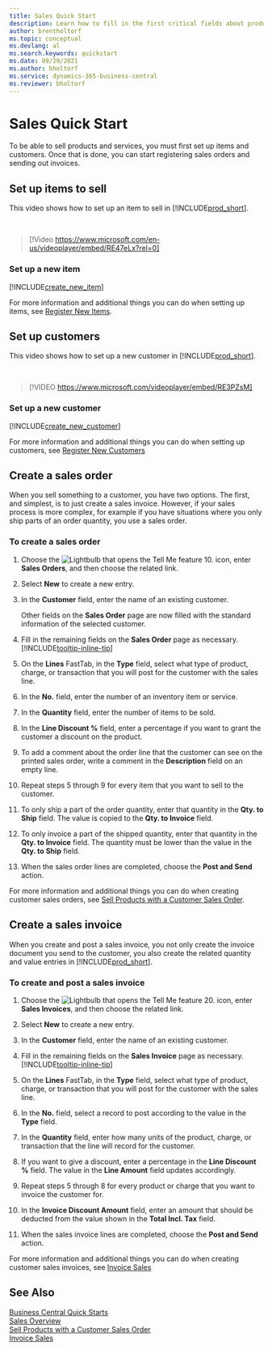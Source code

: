 ```yaml
---
title: Sales Quick Start
description: Learn how to fill in the first critical fields about products and customers in Business Central so that you can start your sales processes.
author: brentholtorf
ms.topic: conceptual
ms.devlang: al
ms.search.keywords: quickstart
ms.date: 09/29/2021
ms.author: bholtorf
ms.service: dynamics-365-business-central
ms.reviewer: bholtorf
---
```


# <a name="sales-quick-start"></a>Sales Quick Start

To be able to sell products and services, you must first set up items and customers. Once that is done, you can start registering sales orders and sending out invoices.

## <a name="set-up-items-to-sell"></a>Set up items to sell

This video shows how to set up an item to sell in [!INCLUDE[prod_short](includes/prod_short.md)].

<br>

> [!Video https://www.microsoft.com/en-us/videoplayer/embed/RE47eLx?rel=0]

### <a name="set-up-a-new-item"></a>Set up a new item

[!INCLUDE[create_new_item](includes/create_new_item.md)]

For more information and additional things you can do when setting up items, see [Register New Items](inventory-how-register-new-items.md).  

## <a name="set-up-customers"></a>Set up customers

This video shows how to set up a new customer in [!INCLUDE[prod_short](includes/prod_short.md)].  

<br>

> [!VIDEO https://www.microsoft.com/videoplayer/embed/RE3PZsM]

### <a name="set-up-a-new-customer"></a>Set up a new customer

[!INCLUDE[create_new_customer](includes/create_new_customer.md)]

For more information and additional things you can do when setting up customers, see [Register New Customers](sales-how-register-new-customers.md)

## <a name="create-a-sales-order"></a>Create a sales order

When you sell something to a customer, you have two options. The first, and simplest, is to just create a sales invoice. However, if your sales process is more complex, for example if you have situations where you only ship parts of an order quantity, you use a sales order.

### <a name="to-create-a-sales-order"></a>To create a sales order

1. Choose the ![Lightbulb that opens the Tell Me feature 10.](media/ui-search/search_small.png "Tell me what you want to do") icon, enter **Sales Orders**, and then choose the related link.
2. Select **New** to create a new entry.
3. In the **Customer** field, enter the name of an existing customer.

    Other fields on the **Sales Order** page are now filled with the standard information of the selected customer.  

4. Fill in the remaining fields on the **Sales Order** page as necessary. [!INCLUDE[tooltip-inline-tip](includes/tooltip-inline-tip_md.md)]

5. On the **Lines** FastTab, in the **Type** field, select what type of product, charge, or transaction that you will post for the customer with the sales line.

6. In the **No.** field, enter the number of an inventory item or service.

7. In the **Quantity** field, enter the number of items to be sold.

8. In the **Line Discount %** field, enter a percentage if you want to grant the customer a discount on the product.

9. To add a comment about the order line that the customer can see on the printed sales order, write a comment in the **Description** field on an empty line.

10. Repeat steps 5 through 9 for every item that you want to sell to the customer.

11. To only ship a part of the order quantity, enter that quantity in the **Qty. to Ship** field. The value is copied to the **Qty. to Invoice** field.

12. To only invoice a part of the shipped quantity, enter that quantity in the **Qty. to Invoice** field. The quantity must be lower than the value in the **Qty. to Ship** field.

13. When the sales order lines are completed, choose the **Post and Send** action.

For more information and additional things you can do when creating customer sales orders, see [Sell Products with a Customer Sales Order](sales-how-sell-products.md).  

## <a name="create-a-sales-invoice"></a>Create a sales invoice

When you create and post a sales invoice, you not only create the invoice document you send to the customer, you also create the related quantity and value entries in [!INCLUDE[prod_short](includes/prod_short.md)].

### <a name="to-create-and-post-a-sales-invoice"></a>To create and post a sales invoice

1. Choose the ![Lightbulb that opens the Tell Me feature 20.](media/ui-search/search_small.png "Tell me what you want to do") icon, enter **Sales Invoices**, and then choose the related link.  

2. Select **New** to create a new entry.

3. In the **Customer** field, enter the name of an existing customer.

4. Fill in the remaining fields on the **Sales Invoice** page as necessary. [!INCLUDE[tooltip-inline-tip](includes/tooltip-inline-tip_md.md)]

5. On the **Lines** FastTab, in the **Type** field, select what type of product, charge, or transaction that you will post for the customer with the sales line.

6. In the **No.** field, select a record to post according to the value in the **Type** field.

7. In the **Quantity** field, enter how many units of the product, charge, or transaction that the line will record for the customer.  

8. If you want to give a discount, enter a percentage in the **Line Discount %** field. The value in the **Line Amount** field updates accordingly.  

9. Repeat steps 5 through 8 for every product or charge that you want to invoice the customer for.  

10. In the **Invoice Discount Amount** field, enter an amount that should be deducted from the value shown in the **Total Incl. Tax** field.

11. When the sales invoice lines are completed, choose the **Post and Send** action.  

For more information and additional things you can do when creating customer sales invoices, see [Invoice Sales](sales-how-invoice-sales.md)

## <a name="see-also"></a>See Also

[Business Central Quick Starts](quick-start-business-central.md)  
[Sales Overview](sales-manage-sales.md)  
[Sell Products with a Customer Sales Order](sales-how-sell-products.md)  
[Invoice Sales](sales-how-invoice-sales.md)  
